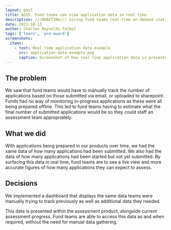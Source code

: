 ```yaml
---
layout: post
title: ASS5. Fund teams can view application data in real time
description: ///DRAFTING/// Giving fund teams real-time on-demand statistical data to help them plan resource allocation and reduce support requests
date: 2023-10-13
author: Charles Reynolds-Talbot
tags: ['learn', 'pre-award'] 
screenshots:
  items:
    - text: Real time application data example
      src: application-data-example.png
      caption: Screenshot of how real time application data is presented to fund policy and assessment teams
---
```


## The problem
We saw that fund teams would have to manually track the number of applications based on those submitted via email, or uploaded to sharepoint. Funds had no way of monitoring in-progress applications as these were all being prepared offline. This led to fund teams having to estimate what the final number of submitted applications would be so they could staff an assessment team appropriately.

## What we did
With applications being prepared in our products over time, we had the same data of how many applications had been submitted. We also had the data of how many applications had been started but not yet submitted. By surfacing this data in real time, fund teams are to see a live view and more accurate figures of how many applications they can expect to assess.

## Decisions
We implemented a dashboard that displays the same data teams were manually trying to track previously as well as additional data they needed.

This data is presented within the assessment product, alongside current assessment progress. Fund teams are able to access this data as and when required, without the need for manual data gathering. 